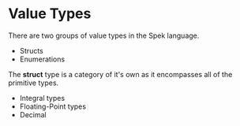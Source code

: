 # Value Types

There are two groups of value types in the Spek language.

* Structs
* Enumerations

The **struct** type is a category of it's own as it encompasses all of the primitive types.

* Integral types
* Floating-Point types
* Decimal

